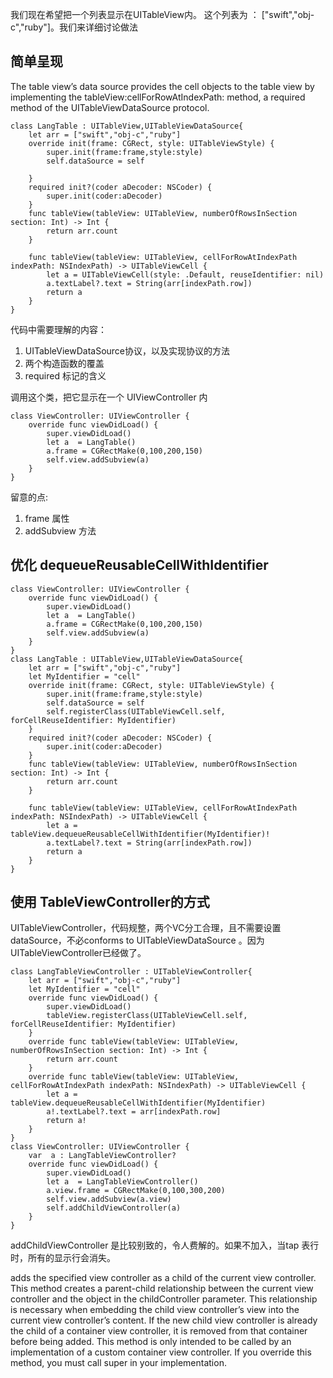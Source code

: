 我们现在希望把一个列表显示在UITableView内。
这个列表为 ： ["swift","obj-c","ruby"]。我们来详细讨论做法

## 简单呈现

The table view’s data source provides the cell objects to the table view by implementing the tableView:cellForRowAtIndexPath: method, a required method of the UITableViewDataSource protocol.


    class LangTable : UITableView,UITableViewDataSource{
        let arr = ["swift","obj-c","ruby"]
        override init(frame: CGRect, style: UITableViewStyle) {
            super.init(frame:frame,style:style)
            self.dataSource = self
            
        }
        required init?(coder aDecoder: NSCoder) {
            super.init(coder:aDecoder)
        }
        func tableView(tableView: UITableView, numberOfRowsInSection section: Int) -> Int {
            return arr.count
        }
        
        func tableView(tableView: UITableView, cellForRowAtIndexPath indexPath: NSIndexPath) -> UITableViewCell {
            let a = UITableViewCell(style: .Default, reuseIdentifier: nil)
            a.textLabel?.text = String(arr[indexPath.row])
            return a
        }
    }


代码中需要理解的内容：
1. UITableViewDataSource协议，以及实现协议的方法
2. 两个构造函数的覆盖
3. required 标记的含义

调用这个类，把它显示在一个 UIViewController 内

    class ViewController: UIViewController {
        override func viewDidLoad() {
            super.viewDidLoad()
            let a  = LangTable()
            a.frame = CGRectMake(0,100,200,150)
            self.view.addSubview(a)
        }
    }

留意的点:
1. frame 属性
2. addSubview 方法

## 优化 dequeueReusableCellWithIdentifier


    class ViewController: UIViewController {
        override func viewDidLoad() {
            super.viewDidLoad()
            let a  = LangTable()
            a.frame = CGRectMake(0,100,200,150)
            self.view.addSubview(a)
        }
    }
    class LangTable : UITableView,UITableViewDataSource{
        let arr = ["swift","obj-c","ruby"]
        let MyIdentifier = "cell"
        override init(frame: CGRect, style: UITableViewStyle) {
            super.init(frame:frame,style:style)
            self.dataSource = self
            self.registerClass(UITableViewCell.self, forCellReuseIdentifier: MyIdentifier)
        }
        required init?(coder aDecoder: NSCoder) {
            super.init(coder:aDecoder)
        }
        func tableView(tableView: UITableView, numberOfRowsInSection section: Int) -> Int {
            return arr.count
        }
        
        func tableView(tableView: UITableView, cellForRowAtIndexPath indexPath: NSIndexPath) -> UITableViewCell {
            let a = tableView.dequeueReusableCellWithIdentifier(MyIdentifier)!
            a.textLabel?.text = String(arr[indexPath.row])
            return a
        }
    }
## 使用 TableViewController的方式

UITableViewController，代码规整，两个VC分工合理，且不需要设置 dataSource，不必conforms to UITableViewDataSource 。因为UITableViewController已经做了。


    class LangTableViewController : UITableViewController{
        let arr = ["swift","obj-c","ruby"]
        let MyIdentifier = "cell"
        override func viewDidLoad() {
            super.viewDidLoad()
            tableView.registerClass(UITableViewCell.self, forCellReuseIdentifier: MyIdentifier)
        }
        override func tableView(tableView: UITableView, numberOfRowsInSection section: Int) -> Int {
            return arr.count
        }
        override func tableView(tableView: UITableView, cellForRowAtIndexPath indexPath: NSIndexPath) -> UITableViewCell {
            let a = tableView.dequeueReusableCellWithIdentifier(MyIdentifier)
            a!.textLabel?.text = arr[indexPath.row]
            return a!
        }
    }
    class ViewController: UIViewController {
        var  a : LangTableViewController?
        override func viewDidLoad() {
            super.viewDidLoad()
            let a  = LangTableViewController()
            a.view.frame = CGRectMake(0,100,300,200)
            self.view.addSubview(a.view)
            self.addChildViewController(a)
        }
    }
addChildViewController 是比较别致的，令人费解的。如果不加入，当tap 表行时，所有的显示行会消失。

adds the specified view controller as a child of the current view controller.
This method creates a parent-child relationship between the current view controller and the object in the childController parameter. This relationship is necessary when embedding the child view controller’s view into the current view controller’s content. If the new child view controller is already the child of a container view controller, it is removed from that container before being added.
This method is only intended to be called by an implementation of a custom container view controller. If you override this method, you must call super in your implementation.


